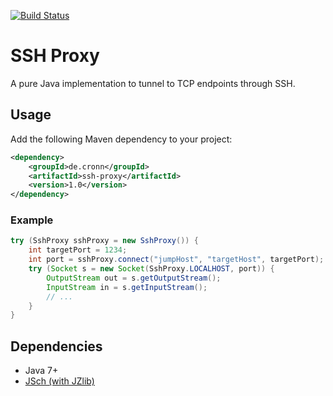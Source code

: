 [![Build Status](https://travis-ci.org/cronn-de/ssh-proxy.png?branch=master)](https://travis-ci.org/cronn-de/ssh-proxy)

# SSH Proxy #

A pure Java implementation to tunnel to TCP endpoints through SSH.

## Usage ##
Add the following Maven dependency to your project:

```xml
<dependency>
    <groupId>de.cronn</groupId>
    <artifactId>ssh-proxy</artifactId>
    <version>1.0</version>
</dependency>
```

### Example ###

```java
try (SshProxy sshProxy = new SshProxy()) {
    int targetPort = 1234;
    int port = sshProxy.connect("jumpHost", "targetHost", targetPort);
    try (Socket s = new Socket(SshProxy.LOCALHOST, port)) {
        OutputStream out = s.getOutputStream();
        InputStream in = s.getInputStream();
        // ...
    }
}
```



## Dependencies ##

- Java 7+
- [JSch (with JZlib)][jsch]

[jsch]: http://www.jcraft.com/jsch/
